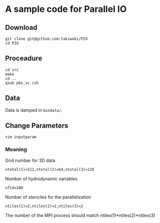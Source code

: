 # A sample code for Parallel IO

## Download
    
    git clone git@github.com:takiwaki/PIO
    cd PIO
    
## Proceadure
    
    cd src
    make
    cd ..
    qsub pbs_xc.csh

## Data
Data is damped in `bindata/`.

## Change Parameters
    
    vim inputparam

### Meaning
Grid number for 3D data
    
    ntotal(1)=512,ntotal(2)=64,ntotal(3)=128
    
Number of hydrodynamic variables
    
    nfld=200
    
Number of stenciles for the parallelization
    
    ntiles(1)=2,ntiles(2)=2,ntiles(3)=2
    
The number of the MPI process should match ntiles(1)*ntiles(2)*ntiles(3)


